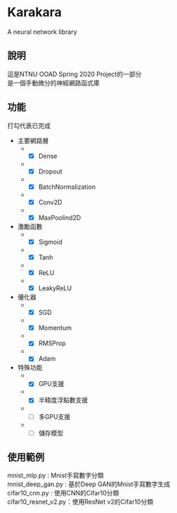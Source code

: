 # Karakara
A neural network library

## 說明
這是NTNU OOAD Spring 2020 Project的一部分  
是一個手動微分的神經網路函式庫  

## 功能
打勾代表已完成
* 主要網路層
  * -[x] Dense
  * -[x] Dropout
  * -[x] BatchNormalization
  * -[x] Conv2D
  * -[x] MaxPoolind2D
* 激勵函數
  * -[x] Sigmoid
  * -[x] Tanh
  * -[x] ReLU
  * -[x] LeakyReLU
* 優化器
  * -[x] SGD
  * -[x] Momentum
  * -[x] RMSProp
  * -[x] Adam
* 特殊功能
  * -[x] GPU支援
  * -[x] 半精度浮點數支援
  * -[ ] 多GPU支援
  * -[ ] 儲存模型

## 使用範例
mnist_mlp.py : Mnist手寫數字分類  
mnist_deep_gan.py : 基於Deep GAN的Mnist手寫數字生成  
cifar10_cnn.py : 使用CNN的Cifar10分類  
cifar10_resnet_v2.py：使用ResNet v2的Cifar10分類  
